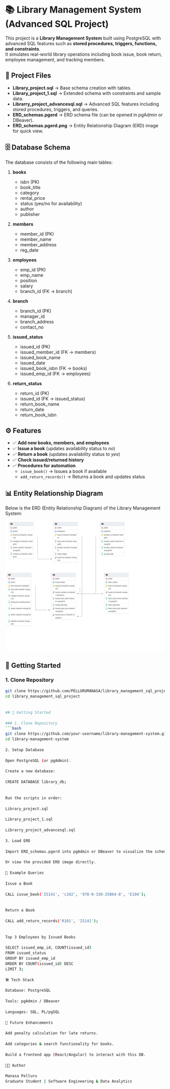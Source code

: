 # 📚 Library Management System (Advanced SQL Project)

This project is a **Library Management System** built using PostgreSQL with advanced SQL features such as **stored procedures, triggers, functions, and constraints**.  
It simulates real-world library operations including book issue, book return, employee management, and tracking members.



## 📂 Project Files
- **Library_project.sql** → Base schema creation with tables.  
- **Library_project_1.sql** → Extended schema with constraints and sample data.  
- **Librarry_project_advancesql.sql** → Advanced SQL features including stored procedures, triggers, and queries.  
- **ERD_schemas.pgerd** → ERD schema file (can be opened in pgAdmin or DBeaver).  
- **ERD_schemas.pgerd.png** → Entity Relationship Diagram (ERD) image for quick view.  



## 🗄️ Database Schema
The database consists of the following main tables:

1. **books**
   - isbn (PK)
   - book_title
   - category
   - rental_price
   - status (yes/no for availability)
   - author
   - publisher  

2. **members**
   - member_id (PK)
   - member_name
   - member_address
   - reg_date  

3. **employees**
   - emp_id (PK)
   - emp_name
   - position
   - salary
   - branch_id (FK → branch)

4. **branch**
   - branch_id (PK)
   - manager_id
   - branch_address
   - contact_no  

5. **issued_status**
   - issued_id (PK)
   - issued_member_id (FK → members)
   - issued_book_name
   - issued_date
   - issued_book_isbn (FK → books)
   - issued_emp_id (FK → employees)

6. **return_status**
   - return_id (PK)
   - issued_id (FK → issued_status)
   - return_book_name
   - return_date
   - return_book_isbn  



## ⚙️ Features
- ✅ **Add new books, members, and employees**  
- ✅ **Issue a book** (updates availability status to *no*)  
- ✅ **Return a book** (updates availability status to *yes*)  
- ✅ **Check issued/returned history**  
- ✅ **Procedures for automation**  
  - `issue_book()` → Issues a book if available  
  - `add_return_records()` → Returns a book and updates status  



## 📊 Entity Relationship Diagram
Below is the ERD (Entity Relationship Diagram) of the Library Management System:

![Library ERD](ERD_schemas.pgerd.png)



## 🚀 Getting Started

### 1. Clone Repository
```bash
git clone https://github.com/PELLURUMANASA/library_management_sql_project.git
cd library_management_sql_project


## 🚀 Getting Started

### 1. Clone Repository
```bash
git clone https://github.com/your-username/library-management-system.git
cd library-management-system

2. Setup Database

Open PostgreSQL (or pgAdmin).

Create a new database:

CREATE DATABASE library_db;


Run the scripts in order:

Library_project.sql

Library_project_1.sql

Librarry_project_advancesql.sql

3. Load ERD

Import ERD_schemas.pgerd into pgAdmin or DBeaver to visualize the schema.

Or view the provided ERD image directly.

🔑 Example Queries

Issue a Book

CALL issue_book('IS141', 'c102', '978-0-330-25864-8', 'E104');


Return a Book

CALL add_return_records('R101', 'IS141');


Top 3 Employees by Issued Books

SELECT issued_emp_id, COUNT(issued_id)
FROM issued_status
GROUP BY issued_emp_id
ORDER BY COUNT(issued_id) DESC
LIMIT 3;

🛠️ Tech Stack

Database: PostgreSQL

Tools: pgAdmin / DBeaver

Languages: SQL, PL/pgSQL

📌 Future Enhancements

Add penalty calculation for late returns.

Add categories & search functionality for books.

Build a frontend app (React/Angular) to interact with this DB.

👩‍💻 Author

Manasa Pelluru
Graduate Student | Software Engineering & Data Analytics
